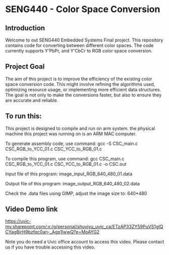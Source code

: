 # SENG440 - Color Space Conversion

## Introduction

Welcome to out SENG440 Embedded Systems Final project. This repository contains code for converting between different color spaces. The code currently supports Y'PbPr, and Y'CbCr to RGB color space conversion.

## Project Goal

The aim of this project is to improve the efficiency of the existing color space conversion code. This might involve refining the algorithms used, optimizing resource usage, or implementing more efficient data structures. The goal is not only to make the conversions faster, but also to ensure they are accurate and reliable.

## To run this:
This project is designed to compile and run on arm system. the physical machine this project was running on is an ARM MAC computer. 

To generate assembly code, use command: gcc -S CSC_main.c CSC_RGB_to_YCC_01.c CSC_YCC_to_RGB_01.c 

To compile this program, use command: gcc CSC_main.c CSC_RGB_to_YCC_01.c CSC_YCC_to_RGB_01.c -o CSC.out

Input file of this program: image_input_RGB_640_480_01.data

Output file of this program: image_output_RGB_640_480_02.data

Check the .data files using GIMP, adjust the image size to: 640*480

## Video Demo link

https://uvic-my.sharepoint.com/:v:/g/personal/shuyiyu_uvic_ca/ETzAP33ZY59PuVS1gIQCYagBirH9bzfqc0an-_Agp1lwwQ?e=MoAYG2

Note you do need a Uvic office account  to access this video. Please contact us if you have trouble accessing this video.
